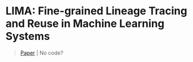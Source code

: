 # LIMA: Fine-grained Lineage Tracing and Reuse in Machine Learning Systems

> [Paper](https://dl.acm.org/doi/abs/10.1145/3448016.3452788) | No code?